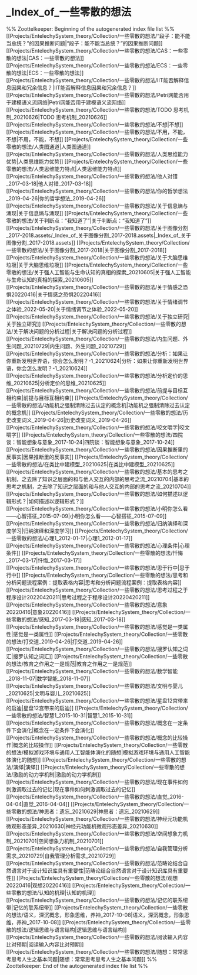 # _Index_of_一些零散的想法
%% Zoottelkeeper: Beginning of the autogenerated index file list  %%
 [[Projects/EntelechySystem_theory/Collection/一些零散的想法/“段子：能不能当总统？”的因果推断问题|“段子：能不能当总统？”的因果推断问题]]
 [[Projects/EntelechySystem_theory/Collection/一些零散的想法/CAS：一些零散的想法|CAS：一些零散的想法]]
 [[Projects/EntelechySystem_theory/Collection/一些零散的想法/ECS：一些零散的想法|ECS：一些零散的想法]]
 [[Projects/EntelechySystem_theory/Collection/一些零散的想法/IIT能否解释信息因果和冗余信息？|IIT能否解释信息因果和冗余信息？]]
 [[Projects/EntelechySystem_theory/Collection/一些零散的想法/Petri网能否用于建模语义流网络|Petri网能否用于建模语义流网络]]
 [[Projects/EntelechySystem_theory/Collection/一些零散的想法/TODO 思考机制_20210626|TODO 思考机制_20210626]]
 [[Projects/EntelechySystem_theory/Collection/一些零散的想法/不想|不想]]
 [[Projects/EntelechySystem_theory/Collection/一些零散的想法/不用，不能，不想|不用，不能，不想]]
 [[Projects/EntelechySystem_theory/Collection/一些零散的想法/人类图通道|人类图通道]]
 [[Projects/EntelechySystem_theory/Collection/一些零散的想法/人类思维能力优势|人类思维能力优势]]
 [[Projects/EntelechySystem_theory/Collection/一些零散的想法/人类思维能力特点|人类思维能力特点]]
 [[Projects/EntelechySystem_theory/Collection/一些零散的想法/他人对错_2017-03-18|他人对错_2017-03-18]]
 [[Projects/EntelechySystem_theory/Collection/一些零散的想法/你的哲学想法_2019-04-26|你的哲学想法_2019-04-26]]
 [[Projects/EntelechySystem_theory/Collection/一些零散的想法/关于信息熵与涌现|关于信息熵与涌现]]
 [[Projects/EntelechySystem_theory/Collection/一些零散的想法/关于判断点：“我知道了”|关于判断点：“我知道了”]]
 [[Projects/EntelechySystem_theory/Collection/一些零散的想法/关于图像分割_2017-2018.assets/_Index_of_关于图像分割_2017-2018.assets|_Index_of_关于图像分割_2017-2018.assets]]
 [[Projects/EntelechySystem_theory/Collection/一些零散的想法/关于图像分割_2017-2018|关于图像分割_2017-2018]]
 [[Projects/EntelechySystem_theory/Collection/一些零散的想法/关于大脑思维垃圾|关于大脑思维垃圾]]
 [[Projects/EntelechySystem_theory/Collection/一些零散的想法/关于强人工智能与生命认知的真相的探索_20210605|关于强人工智能与生命认知的真相的探索_20210605]]
 [[Projects/EntelechySystem_theory/Collection/一些零散的想法/关于情感之恐惧20220416|关于情感之恐惧20220416]]
 [[Projects/EntelechySystem_theory/Collection/一些零散的想法/关于情绪调节之体验_2022-05-20|关于情绪调节之体验_2022-05-20]]
 [[Projects/EntelechySystem_theory/Collection/一些零散的想法/关于独立研究|关于独立研究]]
 [[Projects/EntelechySystem_theory/Collection/一些零散的想法/关于解决问题的分析过程|关于解决问题的分析过程]]
 [[Projects/EntelechySystem_theory/Collection/一些零散的想法/内生问题、外生问题_20210729|内生问题、外生问题_20210729]]
 [[Projects/EntelechySystem_theory/Collection/一些零散的想法/分析：如果让你重新发明世界语，你会怎么发明？-1_20210624|分析：如果让你重新发明世界语，你会怎么发明？-1_20210624]]
 [[Projects/EntelechySystem_theory/Collection/一些零散的想法/分析定价的思维_20210625|分析定价的思维_20210625]]
 [[Projects/EntelechySystem_theory/Collection/一些零散的想法/前提与目标互相约束|前提与目标互相约束]]
 [[Projects/EntelechySystem_theory/Collection/一些零散的想法/功能机之强制清除过去认定的概念机|功能机之强制清除过去认定的概念机]]
 [[Projects/EntelechySystem_theory/Collection/一些零散的想法/历史改变词义_2019-04-26|历史改变词义_2019-04-26]]
 [[Projects/EntelechySystem_theory/Collection/一些零散的想法/咬文嚼字|咬文嚼字]]
 [[Projects/EntelechySystem_theory/Collection/一些零散的想法/四院谈：智能想象与意象_2017-10-24|四院谈：智能想象与意象_2017-10-24]]
 [[Projects/EntelechySystem_theory/Collection/一些零散的想法/因果推断里的反事实|因果推断里的反事实]]
 [[Projects/EntelechySystem_theory/Collection/一些零散的想法/在类比中建模型_20210625|在类比中建模型_20210625]]
 [[Projects/EntelechySystem_theory/Collection/一些零散的想法/基本的思考之机制，之去除了知识之层面的和与他人交互的内部的思考之流_20210704|基本的思考之机制，之去除了知识之层面的和与他人交互的内部的思考之流_20210704]]
 [[Projects/EntelechySystem_theory/Collection/一些零散的想法/如何描述以逻辑形式？|如何描述以逻辑形式？]]
 [[Projects/EntelechySystem_theory/Collection/一些零散的想法/小明你怎么看——心智搭征_2015-07-09|小明你怎么看——心智搭征_2015-07-09]]
 [[Projects/EntelechySystem_theory/Collection/一些零散的想法/归纳演绎和深度学习|归纳演绎和深度学习]]
 [[Projects/EntelechySystem_theory/Collection/一些零散的想法/心理1_2012-01-17|心理1_2012-01-17]]
 [[Projects/EntelechySystem_theory/Collection/一些零散的想法/心理条件|心理条件]]
 [[Projects/EntelechySystem_theory/Collection/一些零散的想法/忏悔_2017-03-17|忏悔_2017-03-17]]
 [[Projects/EntelechySystem_theory/Collection/一些零散的想法/思于行中|思于行中]]
 [[Projects/EntelechySystem_theory/Collection/一些零散的想法/思考和分析问题流程案例：提取表格内容|思考和分析问题流程案例：提取表格内容]]
 [[Projects/EntelechySystem_theory/Collection/一些零散的想法/思考过程之于程序设计20220420211|思考过程之于程序设计20220420211]]
 [[Projects/EntelechySystem_theory/Collection/一些零散的想法/意象20220416|意象20220416]]
 [[Projects/EntelechySystem_theory/Collection/一些零散的想法/感知_2017-03-18|感知_2017-03-18]]
 [[Projects/EntelechySystem_theory/Collection/一些零散的想法/感觉是一类属性|感觉是一类属性]]
 [[Projects/EntelechySystem_theory/Collection/一些零散的想法/打交道_2019-04-26|打交道_2019-04-26]]
 [[Projects/EntelechySystem_theory/Collection/一些零散的想法/搜罗认知之词汇|搜罗认知之词汇]]
 [[Projects/EntelechySystem_theory/Collection/一些零散的想法/教育之作用之一是规范|教育之作用之一是规范]]
 [[Projects/EntelechySystem_theory/Collection/一些零散的想法/数学智能_2018-11-07|数学智能_2018-11-07]]
 [[Projects/EntelechySystem_theory/Collection/一些零散的想法/文明与婴儿_20210625|文明与婴儿_20210625]]
 [[Projects/EntelechySystem_theory/Collection/一些零散的想法/星盘12宫带来的启迪|星盘12宫带来的启迪]]
 [[Projects/EntelechySystem_theory/Collection/一些零散的想法/智慧1_2015-10-31|智慧1_2015-10-31]]
 [[Projects/EntelechySystem_theory/Collection/一些零散的想法/概念在一定条件下会演化|概念在一定条件下会演化]]
 [[Projects/EntelechySystem_theory/Collection/一些零散的想法/概念的比较操作|概念的比较操作]]
 [[Projects/EntelechySystem_theory/Collection/一些零散的想法/模拟游戏环境与通用人工智能体演化的随想|模拟游戏环境与通用人工智能体演化的随想]]
 [[Projects/EntelechySystem_theory/Collection/一些零散的想法/演绎|演绎]]
 [[Projects/EntelechySystem_theory/Collection/一些零散的想法/激励的动力学机制|激励的动力学机制]]
 [[Projects/EntelechySystem_theory/Collection/一些零散的想法/现在事件如何刺激调取过去的记忆|现在事件如何刺激调取过去的记忆]]
 [[Projects/EntelechySystem_theory/Collection/一些零散的想法/直觉_2016-04-04|直觉_2016-04-04]]
 [[Projects/EntelechySystem_theory/Collection/一些零散的想法/神思者：遗忘_20210629|神思者：遗忘_20210629]]
 [[Projects/EntelechySystem_theory/Collection/一些零散的想法/神经元功能机微观形态差异_20210630|神经元功能机微观形态差异_20210630]]
 [[Projects/EntelechySystem_theory/Collection/一些零散的想法/空间想象力机制_20210701|空间想象力机制_20210701]]
 [[Projects/EntelechySystem_theory/Collection/一些零散的想法/自我管理分析需求_20210729|自我管理分析需求_20210729]]
 [[Projects/EntelechySystem_theory/Collection/一些零散的想法/范畴论结合自然语言对于设计知识库具有重要性|范畴论结合自然语言对于设计知识库具有重要性]]
 [[Projects/EntelechySystem_theory/Collection/一些零散的想法/观想20220416|观想20220416]]
 [[Projects/EntelechySystem_theory/Collection/一些零散的想法/认知的机理|认知的机理]]
 [[Projects/EntelechySystem_theory/Collection/一些零散的想法/记忆的联系纽带|记忆的联系纽带]]
 [[Projects/EntelechySystem_theory/Collection/一些零散的想法/语义，深沉概念，形象思维，养神_2017-10-08|语义，深沉概念，形象思维，养神_2017-10-08]]
 [[Projects/EntelechySystem_theory/Collection/一些零散的想法/逻辑思维与语言结构|逻辑思维与语言结构]]
 [[Projects/EntelechySystem_theory/Collection/一些零散的想法/阅读输入内容比对预期|阅读输入内容比对预期]]
 [[Projects/EntelechySystem_theory/Collection/一些零散的想法/随想：常常思考思考人生之基本问题|随想：常常思考思考人生之基本问题]]
%% Zoottelkeeper: End of the autogenerated index file list  %%
